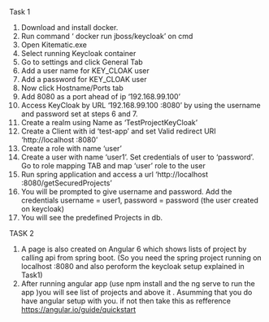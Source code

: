 Task 1

1.	Download and install docker.
2.	Run command ‘ docker run jboss/keycloak’ on cmd 
3.	 Open Kitematic.exe
4.	Select running Keycloak container
5.	Go to settings and click General Tab
6.	Add a user name for KEY_CLOAK user 
7.	Add a password for KEY_CLOAK user
8.	Now click Hostname/Ports tab
9.	Add 8080 as a port ahead of ip ‘192.168.99.100’
10.	Access KeyCloak by URL ‘192.168.99.100 :8080’ by using the username and password set at steps 6 and 7.
11.	Create a realm using Name as ‘TestProjectKeyCloak’
12.	Create a Client  with id ‘test-app’ and set Valid redirect URI ‘http://localhost :8080’
13.	Create a role with name ‘user’
14.	Create a user with name ‘user1’. Set credentials of user to ‘password’. Go to role mapping TAB and map ‘user’ role to the user 
15.	Run spring application and access a url ‘http://localhost :8080/getSecuredProjects’
16.	You will be prompted to give username and password. Add the credentials username = user1, password = password (the user created on keycloak)
17.	You will see the predefined Projects in db.


TASK 2
1.	A page is also created on  Angular 6 which shows lists of project by calling api from spring boot. 
(So you need the spring project running on localhost :8080 and also peroform the keycloak setup explained in Task1)
2.	After running angular app (use npm install and the ng serve to run the app )you will see list of projects and above it . Asumming that you do have angular setup with you. if not then take this as refference https://angular.io/guide/quickstart
